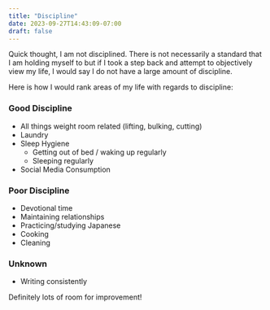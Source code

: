 ```yaml
---
title: "Discipline"
date: 2023-09-27T14:43:09-07:00
draft: false
---
```


Quick thought, I am not disciplined. There is not necessarily a standard that I am holding myself to but if I took a step back and attempt to objectively view my life, I would say I do not have a large amount of discipline.

Here is how I would rank areas of my life with regards to discipline:

### Good Discipline
* All things weight room related (lifting, bulking, cutting)
* Laundry
* Sleep Hygiene
    * Getting out of bed / waking up regularly
    * Sleeping regularly
* Social Media Consumption 

### Poor Discipline
* Devotional time
* Maintaining relationships
* Practicing/studying Japanese
* Cooking
* Cleaning

### Unknown
* Writing consistently

Definitely lots of room for improvement!
